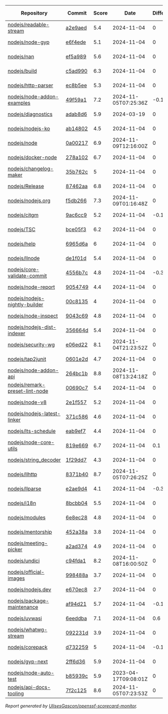 <!-- OPENSSF-SCORECARD-MONITOR:START -->

| Repository | Commit | Score | Date | Difference | Report Link |
| -- | -- | -- | -- | -- | -- |
| [nodejs/readable-stream](https://github.com/nodejs/readable-stream) | [a2e9aed](https://github.com/nodejs/readable-stream/commit/a2e9aedf4aeee4a5e4d8efcb175edb67e2817eaa) | 5.4 | 2024-11-04 | 0 | [Full Report](https://deps.dev/project/github/nodejs%2Freadable-stream) |
| [nodejs/node-gyp](https://github.com/nodejs/node-gyp) | [e6f4ede](https://github.com/nodejs/node-gyp/commit/e6f4ede10cca28e9edeaa85d7830914c5d1499c7) | 5.1 | 2024-11-04 | 0 | [Full Report](https://deps.dev/project/github/nodejs%2Fnode-gyp) |
| [nodejs/nan](https://github.com/nodejs/nan) | [ef5a989](https://github.com/nodejs/nan/commit/ef5a98900ad056f9fb1ff52732fa496cf5405f1f) | 5.6 | 2024-11-04 | 0 | [Full Report](https://deps.dev/project/github/nodejs%2Fnan) |
| [nodejs/build](https://github.com/nodejs/build) | [c5ad990](https://github.com/nodejs/build/commit/c5ad99030cc4637bd1c31bf003718550fc82b86a) | 6.3 | 2024-11-04 | 0 | [Full Report](https://deps.dev/project/github/nodejs%2Fbuild) |
| [nodejs/http-parser](https://github.com/nodejs/http-parser) | [ec8b5ee](https://github.com/nodejs/http-parser/commit/ec8b5ee63f0e51191ea43bb0c6eac7bfbff3141d) | 5.3 | 2024-11-04 | 0 | [Full Report](https://deps.dev/project/github/nodejs%2Fhttp-parser) |
| [nodejs/node-addon-examples](https://github.com/nodejs/node-addon-examples) | [49f59a1](https://github.com/nodejs/node-addon-examples/commit/49f59a14890c3f4847216723dd4cc00d49686361) | 7.2 | 2024-11-05T07:25:36Z | -0.1 | [Full Report](https://deps.dev/project/github/nodejs%2Fnode-addon-examples) |
| [nodejs/diagnostics](https://github.com/nodejs/diagnostics) | [adab8d6](https://github.com/nodejs/diagnostics/commit/adab8d62aca9e47928570c29e7e5908a0f825039) | 5.9 | 2024-03-19 | 0 | [Full Report](https://deps.dev/project/github/nodejs%2Fdiagnostics) |
| [nodejs/nodejs-ko](https://github.com/nodejs/nodejs-ko) | [ab14802](https://github.com/nodejs/nodejs-ko/commit/ab14802dc2e7288bdc4353a24176dce2f4ba9dff) | 4.5 | 2024-11-04 | 0 | [Full Report](https://deps.dev/project/github/nodejs%2Fnodejs-ko) |
| [nodejs/node](https://github.com/nodejs/node) | [0a00217](https://github.com/nodejs/node/commit/0a00217a5f67ef4a22384cfc80eb6dd9a917fdc1) | 6.9 | 2024-11-09T12:16:00Z | 0 | [Full Report](https://deps.dev/project/github/nodejs%2Fnode) |
| [nodejs/docker-node](https://github.com/nodejs/docker-node) | [278a102](https://github.com/nodejs/docker-node/commit/278a10215cfeffb24acbd4875b34b0dceeb9c6f5) | 6.7 | 2024-11-04 | 0 | [Full Report](https://deps.dev/project/github/nodejs%2Fdocker-node) |
| [nodejs/changelog-maker](https://github.com/nodejs/changelog-maker) | [35b762c](https://github.com/nodejs/changelog-maker/commit/35b762c78ae5beb7dbe0cacca41717ddb29a3484) | 5 | 2024-11-04 | 0 | [Full Report](https://deps.dev/project/github/nodejs%2Fchangelog-maker) |
| [nodejs/Release](https://github.com/nodejs/Release) | [87462aa](https://github.com/nodejs/Release/commit/87462aac66fe3ce1ee1e3f812af83ccef9873782) | 6.8 | 2024-11-04 | 0 | [Full Report](https://deps.dev/project/github/nodejs%2Frelease) |
| [nodejs/nodejs.org](https://github.com/nodejs/nodejs.org) | [f5db266](https://github.com/nodejs/nodejs.org/commit/f5db266d5ce181ee5a65200bbdc03efed6317908) | 7.3 | 2024-11-09T01:16:48Z | 0 | [Full Report](https://deps.dev/project/github/nodejs%2Fnodejs.org) |
| [nodejs/citgm](https://github.com/nodejs/citgm) | [9ac6cc9](https://github.com/nodejs/citgm/commit/9ac6cc9159697eade2fa3725e3117982260a7209) | 5.2 | 2024-11-04 | -0.1 | [Full Report](https://deps.dev/project/github/nodejs%2Fcitgm) |
| [nodejs/TSC](https://github.com/nodejs/TSC) | [bce05f3](https://github.com/nodejs/TSC/commit/bce05f3237079856ef8fb5e97d819e9a2b08bbcf) | 6.2 | 2024-11-04 | 0 | [Full Report](https://deps.dev/project/github/nodejs%2Ftsc) |
| [nodejs/help](https://github.com/nodejs/help) | [6965d6a](https://github.com/nodejs/help/commit/6965d6a19a9211d217fb72d68bbdecad49b4e144) | 6 | 2024-11-04 | 0 | [Full Report](https://deps.dev/project/github/nodejs%2Fhelp) |
| [nodejs/llnode](https://github.com/nodejs/llnode) | [de1f01d](https://github.com/nodejs/llnode/commit/de1f01d70a5c58111dd873d340f898023e4e8fe6) | 5.4 | 2024-11-04 | 0 | [Full Report](https://deps.dev/project/github/nodejs%2Fllnode) |
| [nodejs/core-validate-commit](https://github.com/nodejs/core-validate-commit) | [4556b7c](https://github.com/nodejs/core-validate-commit/commit/4556b7ced175f8802ef32a0cb1af273e9bab5c24) | 4.8 | 2024-11-04 | -0.3 | [Full Report](https://deps.dev/project/github/nodejs%2Fcore-validate-commit) |
| [nodejs/node-report](https://github.com/nodejs/node-report) | [9054749](https://github.com/nodejs/node-report/commit/90547492f5da29948b00a19b13490b2ebe2c0cd6) | 4.4 | 2024-11-04 | 0 | [Full Report](https://deps.dev/project/github/nodejs%2Fnode-report) |
| [nodejs/nodejs-nightly-builder](https://github.com/nodejs/nodejs-nightly-builder) | [00c8135](https://github.com/nodejs/nodejs-nightly-builder/commit/00c8135102b0e272ed1d8950845a5412cc9bc237) | 4 | 2024-11-04 | 0 | [Full Report](https://deps.dev/project/github/nodejs%2Fnodejs-nightly-builder) |
| [nodejs/node-inspect](https://github.com/nodejs/node-inspect) | [9043c69](https://github.com/nodejs/node-inspect/commit/9043c6986822cf499829c079f9a7debf0a95403f) | 4.8 | 2024-11-04 | 0 | [Full Report](https://deps.dev/project/github/nodejs%2Fnode-inspect) |
| [nodejs/nodejs-dist-indexer](https://github.com/nodejs/nodejs-dist-indexer) | [356664d](https://github.com/nodejs/nodejs-dist-indexer/commit/356664d5a3e5a34e0f96cad4c777de67bb872a6e) | 5.4 | 2024-11-04 | 0 | [Full Report](https://deps.dev/project/github/nodejs%2Fnodejs-dist-indexer) |
| [nodejs/security-wg](https://github.com/nodejs/security-wg) | [e06ed22](https://github.com/nodejs/security-wg/commit/e06ed22dd1801a5054757bdaf2ab79afa169a5bb) | 8.1 | 2024-11-04T21:23:52Z | 0 | [Full Report](https://deps.dev/project/github/nodejs%2Fsecurity-wg) |
| [nodejs/tap2junit](https://github.com/nodejs/tap2junit) | [0601e2d](https://github.com/nodejs/tap2junit/commit/0601e2df056c9a6625eba78c627eab405d09caa8) | 4.7 | 2024-11-04 | 0 | [Full Report](https://deps.dev/project/github/nodejs%2Ftap2junit) |
| [nodejs/node-addon-api](https://github.com/nodejs/node-addon-api) | [264bc1b](https://github.com/nodejs/node-addon-api/commit/264bc1b94fea7c05fcbed3eac47b205c61b199ac) | 8.8 | 2024-11-08T13:24:18Z | 0 | [Full Report](https://deps.dev/project/github/nodejs%2Fnode-addon-api) |
| [nodejs/remark-preset-lint-node](https://github.com/nodejs/remark-preset-lint-node) | [00690c7](https://github.com/nodejs/remark-preset-lint-node/commit/00690c7a882e9f9120d970bef378009f338658c7) | 5.4 | 2024-11-04 | 0 | [Full Report](https://deps.dev/project/github/nodejs%2Fremark-preset-lint-node) |
| [nodejs/node-v8](https://github.com/nodejs/node-v8) | [2e1f557](https://github.com/nodejs/node-v8/commit/2e1f557df07e5f89aaad4e0b2f60f1e6c4516251) | 5.2 | 2024-11-04 | 0 | [Full Report](https://deps.dev/project/github/nodejs%2Fnode-v8) |
| [nodejs/nodejs-latest-linker](https://github.com/nodejs/nodejs-latest-linker) | [371c586](https://github.com/nodejs/nodejs-latest-linker/commit/371c586c7b245689a97ef6f6757404a80c318f75) | 4.6 | 2024-11-04 | 0 | [Full Report](https://deps.dev/project/github/nodejs%2Fnodejs-latest-linker) |
| [nodejs/lts-schedule](https://github.com/nodejs/lts-schedule) | [eab9ef7](https://github.com/nodejs/lts-schedule/commit/eab9ef75103b4f2741f995d2eb69bb3e0f8ad135) | 4.4 | 2024-11-04 | 0 | [Full Report](https://deps.dev/project/github/nodejs%2Flts-schedule) |
| [nodejs/node-core-utils](https://github.com/nodejs/node-core-utils) | [819e669](https://github.com/nodejs/node-core-utils/commit/819e66955541afed455d6b067417c4651c700a5e) | 6.7 | 2024-11-04 | 0.1 | [Full Report](https://deps.dev/project/github/nodejs%2Fnode-core-utils) |
| [nodejs/string_decoder](https://github.com/nodejs/string_decoder) | [1f29dd7](https://github.com/nodejs/string_decoder/commit/1f29dd715a6c829da89e869af7dafc231c20ed9f) | 4.3 | 2024-11-04 | 0 | [Full Report](https://deps.dev/project/github/nodejs%2Fstring_decoder) |
| [nodejs/llhttp](https://github.com/nodejs/llhttp) | [8371b40](https://github.com/nodejs/llhttp/commit/8371b40077c0177d743bb3dfed7e2b56cba18328) | 8.7 | 2024-11-05T07:26:25Z | 0 | [Full Report](https://deps.dev/project/github/nodejs%2Fllhttp) |
| [nodejs/llparse](https://github.com/nodejs/llparse) | [e2ae9d4](https://github.com/nodejs/llparse/commit/e2ae9d4446c58c9508a2904e45bf6b1161287131) | 4.1 | 2024-11-04 | -0.3 | [Full Report](https://deps.dev/project/github/nodejs%2Fllparse) |
| [nodejs/i18n](https://github.com/nodejs/i18n) | [8bcbb04](https://github.com/nodejs/i18n/commit/8bcbb04a212b5ea65ba362407d1c65a3aaefc392) | 5.5 | 2024-11-04 | 0 | [Full Report](https://deps.dev/project/github/nodejs%2Fi18n) |
| [nodejs/modules](https://github.com/nodejs/modules) | [6e8ec28](https://github.com/nodejs/modules/commit/6e8ec28d20993ed8a7815c82255471ac628f2c3d) | 4.8 | 2024-11-04 | 0 | [Full Report](https://deps.dev/project/github/nodejs%2Fmodules) |
| [nodejs/mentorship](https://github.com/nodejs/mentorship) | [452a38a](https://github.com/nodejs/mentorship/commit/452a38aec26bb4d9256b2dcde79c51ffd44cd2b7) | 3.8 | 2024-11-04 | 0 | [Full Report](https://deps.dev/project/github/nodejs%2Fmentorship) |
| [nodejs/meeting-picker](https://github.com/nodejs/meeting-picker) | [a2ad374](https://github.com/nodejs/meeting-picker/commit/a2ad374b844dffc54986b48c5e9bd53544046e21) | 4.9 | 2024-11-04 | 0 | [Full Report](https://deps.dev/project/github/nodejs%2Fmeeting-picker) |
| [nodejs/undici](https://github.com/nodejs/undici) | [c94fda1](https://github.com/nodejs/undici/commit/c94fda14b0c58cd1083c6efb7a49868bab4d835f) | 8.2 | 2024-11-08T16:00:50Z | 0 | [Full Report](https://deps.dev/project/github/nodejs%2Fundici) |
| [nodejs/official-images](https://github.com/nodejs/official-images) | [998488a](https://github.com/nodejs/official-images/commit/998488aded6d858b073320b7e0d93903005277c1) | 3.7 | 2024-11-04 | 0 | [Full Report](https://deps.dev/project/github/nodejs%2Fofficial-images) |
| [nodejs/nodejs.dev](https://github.com/nodejs/nodejs.dev) | [e670ec8](https://github.com/nodejs/nodejs.dev/commit/e670ec88c82119ed3141d97e24a2e98630a304c9) | 2.7 | 2024-11-04 | 0 | [Full Report](https://deps.dev/project/github/nodejs%2Fnodejs.dev) |
| [nodejs/package-maintenance](https://github.com/nodejs/package-maintenance) | [af94d21](https://github.com/nodejs/package-maintenance/commit/af94d21ab0d37d51dbf97b76587f90f387783241) | 5.7 | 2024-11-04 | -0.1 | [Full Report](https://deps.dev/project/github/nodejs%2Fpackage-maintenance) |
| [nodejs/uvwasi](https://github.com/nodejs/uvwasi) | [6eeddba](https://github.com/nodejs/uvwasi/commit/6eeddbae277693bc022e59e54649ec13eed478c7) | 7.1 | 2024-11-04 | 0.6 | [Full Report](https://deps.dev/project/github/nodejs%2Fuvwasi) |
| [nodejs/whatwg-stream](https://github.com/nodejs/whatwg-stream) | [092231d](https://github.com/nodejs/whatwg-stream/commit/092231da3ade919daef9b23ea4e0ed7c9a7dea80) | 3.9 | 2024-11-04 | 0 | [Full Report](https://deps.dev/project/github/nodejs%2Fwhatwg-stream) |
| [nodejs/corepack](https://github.com/nodejs/corepack) | [d732259](https://github.com/nodejs/corepack/commit/d732259fafde57cb859f970dc9e2b01f656fc47d) | 5 | 2024-11-04 | -0.1 | [Full Report](https://deps.dev/project/github/nodejs%2Fcorepack) |
| [nodejs/gyp-next](https://github.com/nodejs/gyp-next) | [2ff6d36](https://github.com/nodejs/gyp-next/commit/2ff6d360b14d465bad8b26540b5fa1dab5b5942c) | 5.9 | 2024-11-04 | 0 | [Full Report](https://deps.dev/project/github/nodejs%2Fgyp-next) |
| [nodejs/node-auto-test](https://github.com/nodejs/node-auto-test) | [b85939c](https://github.com/nodejs/node-auto-test/commit/b85939c0dc88670c1d3fbed36b5aba01e2c3f4c7) | 5.9 | 2023-04-17T09:08:01Z | 0 | [Full Report](https://deps.dev/project/github/nodejs%2Fnode-auto-test) |
| [nodejs/api-docs-tooling](https://github.com/nodejs/api-docs-tooling) | [7f2c125](https://github.com/nodejs/api-docs-tooling/commit/7f2c125bae8ea16a5ade28c016b1497f2fd1f055) | 8.6 | 2024-11-05T07:23:53Z | 0 | [Full Report](https://deps.dev/project/github/nodejs%2Fapi-docs-tooling) |

_Report generated by [UlisesGascon/openssf-scorecard-monitor](https://github.com/UlisesGascon/openssf-scorecard-monitor)._
<!-- OPENSSF-SCORECARD-MONITOR:END -->